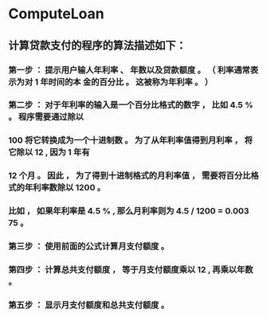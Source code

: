 # ComputeLoan
## 计算贷款支付的程序的算法描述如下：
### 第一步 ： 提示用户输人年利率 、 年数以及贷款额度 。 （ 利率通常表示为对 1 年时间的本 金的百分比 。 这被称为年利率 。 ）
### 第二步 ： 对于年利率的输入是一个百分比格式的数字 ， 比如 4.5 % 。 程序需要通过除以
### 100 将它转换成为一个十进制数 。 为了从年利率值得到月利率 ， 将它除以 12 , 因为 1 年有
### 12 个月 。 因此 ， 为了得到十进制格式的月利率值 ， 需要将百分比格式的年利率数除以 1200 。
### 比如 ， 如果年利率是 4.5 % , 那么月利率则为 4.5 / 1200 = 0.003 75 。
### 第三步 ： 使用前面的公式计算月支付额度 。
### 第四步 ： 计算总共支付额度 ， 等于月支付额度乘以 12 , 再乘以年数 。
### 第五步 ： 显示月支付额度和总共支付额度 。
